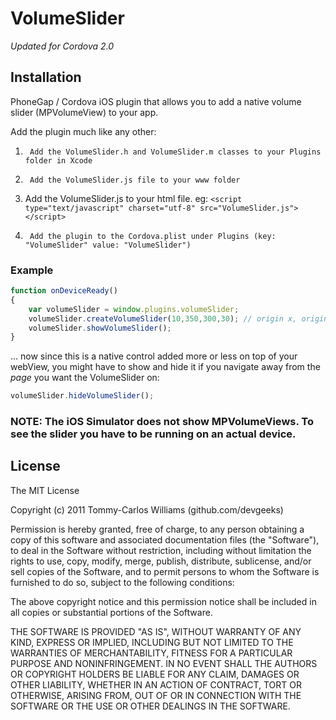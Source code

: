 VolumeSlider
============

*Updated for Cordova 2.0*

Installation
------------

PhoneGap / Cordova iOS plugin that allows you to add a native volume slider (MPVolumeView) to your app.

Add the plugin much like any other:

1.      Add the VolumeSlider.h and VolumeSlider.m classes to your Plugins folder in Xcode
2.      Add the VolumeSlider.js file to your www folder
3.	Add the VolumeSlider.js to your html file. eg: `<script type="text/javascript" charset="utf-8" src="VolumeSlider.js"></script>`
4.      Add the plugin to the Cordova.plist under Plugins (key: "VolumeSlider" value: "VolumeSlider")

### Example
```javascript
function onDeviceReady()
{
	var volumeSlider = window.plugins.volumeSlider;
	volumeSlider.createVolumeSlider(10,350,300,30); // origin x, origin y, width, height
	volumeSlider.showVolumeSlider();
}
```

... now since this is a native control added more or less on top of your webView, you might have to show and hide it if you navigate away from the _page_ you want the VolumeSlider on:

```javascript
volumeSlider.hideVolumeSlider();
```

### NOTE: The iOS Simulator does not show MPVolumeViews. To see the slider you have to be running on an actual device.

## License

The MIT License

Copyright (c) 2011 Tommy-Carlos Williams (github.com/devgeeks)

Permission is hereby granted, free of charge, to any person obtaining a copy of this software and associated documentation files (the "Software"), to deal in the Software without restriction, including without limitation the rights to use, copy, modify, merge, publish, distribute, sublicense, and/or sell copies of the Software, and to permit persons to whom the Software is furnished to do so, subject to the following conditions:

The above copyright notice and this permission notice shall be included in all copies or substantial portions of the Software.

THE SOFTWARE IS PROVIDED "AS IS", WITHOUT WARRANTY OF ANY KIND, EXPRESS OR IMPLIED, INCLUDING BUT NOT LIMITED TO THE WARRANTIES OF MERCHANTABILITY, FITNESS FOR A PARTICULAR PURPOSE AND NONINFRINGEMENT. IN NO EVENT SHALL THE AUTHORS OR COPYRIGHT HOLDERS BE LIABLE FOR ANY CLAIM, DAMAGES OR OTHER LIABILITY, WHETHER IN AN ACTION OF CONTRACT, TORT OR OTHERWISE, ARISING FROM, OUT OF OR IN CONNECTION WITH THE SOFTWARE OR THE USE OR OTHER DEALINGS IN THE SOFTWARE.
